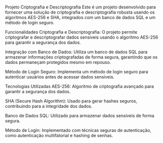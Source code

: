 Projeto Criptografia e Descriptografia
Este é um projeto desenvolvido para fornecer uma solução de criptografia e descriptografia robusta usando os algoritmos AES-256 e SHA, integrados com um banco de dados SQL e um método de login seguro.

Funcionalidades
Criptografia e Descriptografia: O projeto permite criptografar e descriptografar dados sensíveis usando o algoritmo AES-256 para garantir a segurança dos dados.

Integração com Banco de Dados: Utiliza um banco de dados SQL para armazenar informações criptografadas de forma segura, garantindo que os dados permaneçam protegidos mesmo em repouso.

Método de Login Seguro: Implementa um método de login seguro para autenticar usuários antes de acessar dados sensíveis.

Tecnologias Utilizadas
AES-256: Algoritmo de criptografia avançado para garantir a segurança dos dados.

SHA (Secure Hash Algorithm): Usado para gerar hashes seguros, contribuindo para a integridade dos dados.

Banco de Dados SQL: Utilizado para armazenar dados sensíveis de forma segura.

Método de Login: Implementado com técnicas seguras de autenticação, como autenticação multifatorial e hashing de senhas.
